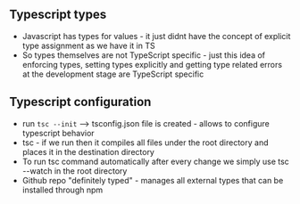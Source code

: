 ## Typescript types
- Javascript has types for values - it just didnt have the concept of explicit type assignment as we have it in TS
- So types themselves are not TypeScript specific - just this idea of enforcing types, setting types explicitly and getting type related errors at the development stage are TypeScript specific

## Typescript configuration
- run `tsc --init` --> tsconfig.json file is created - allows to configure typescript behavior
- tsc - if we run then it compiles all files under the root directory and places it in the destination directory 
- To run tsc command automatically after every change we simply use tsc --watch in the root directory 
- Github repo "definitely typed" - manages all external types that can be installed through npm  
